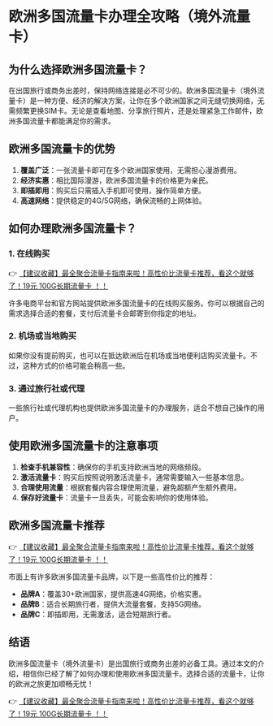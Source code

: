 # 欧洲多国流量卡办理全攻略（境外流量卡）

## 为什么选择欧洲多国流量卡？

在出国旅行或商务出差时，保持网络连接是必不可少的。欧洲多国流量卡（境外流量卡）是一种方便、经济的解决方案，让你在多个欧洲国家之间无缝切换网络，无需频繁更换SIM卡。无论是查看地图、分享旅行照片，还是处理紧急工作邮件，欧洲多国流量卡都能满足你的需求。

## 欧洲多国流量卡的优势

1. **覆盖广泛**：一张流量卡即可在多个欧洲国家使用，无需担心漫游费用。
2. **经济实惠**：相比国际漫游，欧洲多国流量卡的价格更为亲民。
3. **即插即用**：购买后只需插入手机即可使用，操作简单方便。
4. **高速网络**：提供稳定的4G/5G网络，确保流畅的上网体验。

## 如何办理欧洲多国流量卡？

### 1. 在线购买

👉 [【建议收藏】最全聚合流量卡指南来啦！高性价比流量卡推荐，看这个就够了！19元 100G长期流量卡 ！！](https://bit.ly/Liuliangka)

许多电商平台和官方网站提供欧洲多国流量卡的在线购买服务。你可以根据自己的需求选择合适的套餐，支付后流量卡会邮寄到你指定的地址。

### 2. 机场或当地购买

如果你没有提前购买，也可以在抵达欧洲后在机场或当地便利店购买流量卡。不过，这种方式的价格可能会稍高一些。

### 3. 通过旅行社或代理

一些旅行社或代理机构也提供欧洲多国流量卡的办理服务，适合不想自己操作的用户。

## 使用欧洲多国流量卡的注意事项

1. **检查手机兼容性**：确保你的手机支持欧洲当地的网络频段。
2. **激活流量卡**：购买后按照说明激活流量卡，通常需要输入一些基本信息。
3. **合理使用流量**：根据套餐内容合理使用流量，避免超额产生额外费用。
4. **保存好流量卡**：流量卡一旦丢失，可能会影响你的使用体验。

## 欧洲多国流量卡推荐

👉 [【建议收藏】最全聚合流量卡指南来啦！高性价比流量卡推荐，看这个就够了！19元 100G长期流量卡 ！！](https://bit.ly/Liuliangka)

市面上有许多欧洲多国流量卡品牌，以下是一些高性价比的推荐：

- **品牌A**：覆盖30+欧洲国家，提供高速4G网络，价格实惠。
- **品牌B**：适合长期旅行者，提供大流量套餐，支持5G网络。
- **品牌C**：即插即用，无需激活，适合短期旅行者。

## 结语

欧洲多国流量卡（境外流量卡）是出国旅行或商务出差的必备工具。通过本文的介绍，相信你已经了解了如何办理和使用欧洲多国流量卡。选择合适的流量卡，让你的欧洲之旅更加顺畅无忧！

👉 [【建议收藏】最全聚合流量卡指南来啦！高性价比流量卡推荐，看这个就够了！19元 100G长期流量卡 ！！](https://bit.ly/Liuliangka)